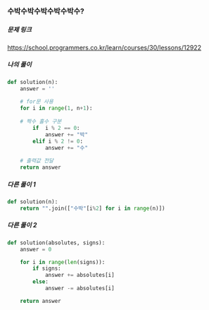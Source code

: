 ### 수박수박수박수박수박수?


##### 문제 링크

https://school.programmers.co.kr/learn/courses/30/lessons/12922



##### 나의 풀이

```py
def solution(n):
    answer = ''
    
    # for문 사용
    for i in range(1, n+1):
    
    # 짝수 홀수 구분
        if  i % 2 == 0:
            answer += "박"
        elif i % 2 != 0:
            answer += "수"
            
    # 출력값 전달
    return answer
```



##### 다른 풀이 1

```py
def solution(n):
    return "".join(["수박"[i%2] for i in range(n)])
```



##### 다른 풀이 2

```py
def solution(absolutes, signs):
    answer = 0

    for i in range(len(signs)):
        if signs:
            answer += absolutes[i]   
        else:
            answer -= absolutes[i]

    return answer
```
